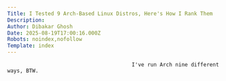 ```yaml
---
Title: I Tested 9 Arch-Based Linux Distros, Here's How I Rank Them
Description: 
Author: Dibakar Ghosh
Date: 2025-08-19T17:00:16.000Z
Robots: noindex,nofollow
Template: index
---
```


                                            I've run Arch nine different ways, BTW.
                                        